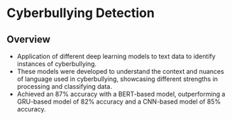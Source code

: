 # Cyberbullying Detection

## Overview
- Application of different deep learning models to text data to identify instances of cyberbullying.
- These models were developed to understand the context and nuances of language used in cyberbullying, showcasing different strengths in processing and classifying data.
- Achieved an 87% accuracy with a BERT-based model, outperforming a GRU-based model of 82% accuracy and a CNN-based model of 85% accuracy.
